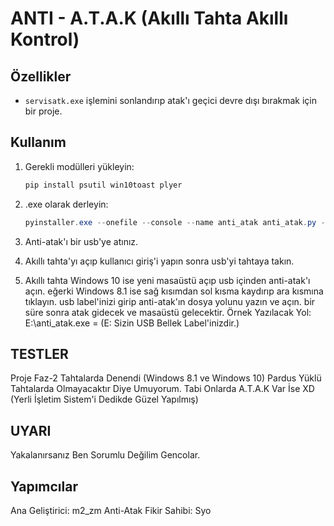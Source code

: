 # ANTI - A.T.A.K (Akıllı Tahta Akıllı Kontrol)

## Özellikler
- `servisatk.exe` işlemini sonlandırıp atak'ı geçici devre dışı bırakmak için bir proje.

## Kullanım
1. Gerekli modülleri yükleyin:
   ```powershell
   pip install psutil win10toast plyer
   ```
2. .exe olarak derleyin:
   ```powershell
   pyinstaller.exe --onefile --console --name anti_atak anti_atak.py --hidden-import psutil --hidden-import win10toast --hidden-import plyer --hidden-import plyer.platforms.win.notification
   ```
3. Anti-atak'ı bir usb'ye atınız.

4. Akıllı tahta'yı açıp kullanıcı giriş'i yapın sonra usb'yi tahtaya takın.

5. Akıllı tahta Windows 10 ise yeni masaüstü açıp usb içinden anti-atak'ı açın. eğerki Windows 8.1 ise sağ kısımdan sol kısma kaydırıp ara kısmına tıklayın. usb label'inizi girip anti-atak'ın dosya yolunu yazın ve açın. bir süre sonra atak gidecek ve masaüstü gelecektir. Örnek Yazılacak Yol: E:\anti_atak.exe = (E: Sizin USB Bellek Label'inizdir.)

## TESTLER

Proje Faz-2 Tahtalarda Denendi (Windows 8.1 ve Windows 10)
Pardus Yüklü Tahtalarda Olmayacaktır Diye Umuyorum. Tabi Onlarda A.T.A.K Var İse XD
(Yerli İşletim Sistem'i Dedikde Güzel Yapılmış)


## UYARI

Yakalanırsanız Ben Sorumlu Değilim Gencolar.

## Yapımcılar

Ana Geliştirici: m2_zm
Anti-Atak Fikir Sahibi: Syo

